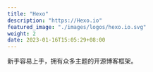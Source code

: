 ```yaml
---
title: "Hexo"
description: "https://Hexo.io"
featured_image: "./images/logos/hexo.io.svg"
weight: 2
date: 2023-01-16T15:05:29+08:00
---
```


新手容易上手，拥有众多主题的开源博客框架。